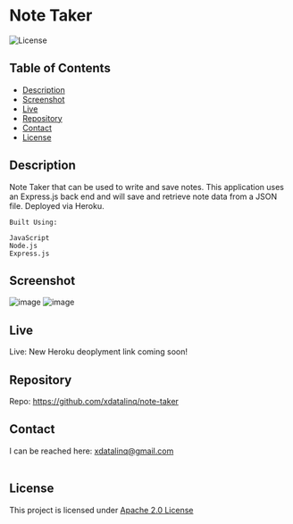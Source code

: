   # Note Taker
  ![License](https://img.shields.io/badge/License-Apache_2.0-blue.svg)
  
  ## Table of Contents
  * [Description](#description)
  * [Screenshot](#screenshot)
  * [Live](#live)
  * [Repository](#repository)
  * [Contact](#contact)
  * [License](#license)

  ## Description
  Note Taker that can be used to write and save notes. This application uses an Express.js back end and will save and retrieve note data from a JSON file. 
  Deployed via Heroku.

    Built Using:
    
    JavaScript
    Node.js
    Express.js

 
  ## Screenshot
  ![image](https://user-images.githubusercontent.com/89672040/175981456-a43a8c22-633a-4ac7-8863-515de4cd04c6.png)
  ![image](https://user-images.githubusercontent.com/89672040/175981492-22ff89c3-fa9e-484f-b8e1-ca1bf5a1cc09.png)
  
  ## Live
  Live: New Heroku deoplyment link coming soon!
  
  ## Repository
  Repo: https://github.com/xdatalinq/note-taker
  
  ## Contact
  I can be reached here: [xdatalinq@gmail.com](xdatalinq@gmail.com)
 <br></br>
    
  ## License
  This project is licensed under [Apache 2.0 License](https://opensource.org/licenses/Apache-2.0)
